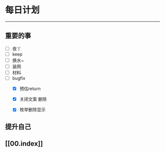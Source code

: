 
# 每日计划
---
## 重要的事

- [ ]    夜丫
- [ ]   keep
- [ ]  换水~
- [ ] 装网
- [ ] 材料
- [ ] bugfix 
	- [x]  预估return
	- [x] 关闭文案 删除
	- [x] 枚举删除显示




## 提升自己

  



## [[00.index]]










